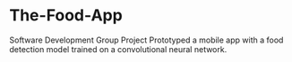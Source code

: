 # The-Food-App
Software Development Group Project 
Prototyped a mobile app with a food detection model trained on a convolutional neural network.
